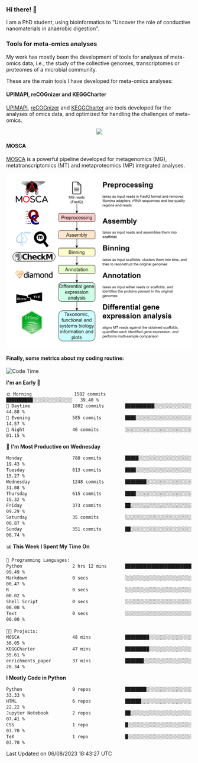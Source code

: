### Hi there! 👋

I am a PhD student, using bioinformatics to "Uncover the role of conductive nanomaterials in anaerobic digestion".

### Tools for meta-omics analyses

My work has mostly been the development of tools for analyses of meta-omics data, i.e., the study of the collective genomes, transcriptomes or proteomes of a microbial community.

These are the main tools I have developed for meta-omics analyses:

#### UPIMAPI, reCOGnizer and KEGGCharter

[UPIMAPI](https://github.com/iquasere/UPIMAPI), [reCOGnizer](https://github.com/iquasere/reCOGnizer) and [KEGGCharter](https://github.com/iquasere/KEGGCharter) are tools developed for the analyses of omics data, and optimized for handling the challenges of meta-omics.

<p align="center">
    <img src="assets/annotation_paper.png">
</p>

#### MOSCA

[MOSCA](https://github.com/iquasere/MOSCA) is a powerful pipeline developed for metagenomics (MG), metatranscriptomics (MT) and metaproteomics (MP) integrated analyses.

<p align="center">
    <img src="assets/mosca_workflow.png" align="center" width="700">
</p>


#### Finally, some metrics about my coding routine:

<!--START_SECTION:waka-->
![Code Time](http://img.shields.io/badge/Code%20Time-637%20hrs%2050%20mins-blue)

**I'm an Early 🐤** 

```text
🌞 Morning                1582 commits        ██████████░░░░░░░░░░░░░░░   39.40 % 
🌆 Daytime                1802 commits        ███████████░░░░░░░░░░░░░░   44.88 % 
🌃 Evening                585 commits         ████░░░░░░░░░░░░░░░░░░░░░   14.57 % 
🌙 Night                  46 commits          ░░░░░░░░░░░░░░░░░░░░░░░░░   01.15 % 
```
📅 **I'm Most Productive on Wednesday** 

```text
Monday                   780 commits         █████░░░░░░░░░░░░░░░░░░░░   19.43 % 
Tuesday                  613 commits         ████░░░░░░░░░░░░░░░░░░░░░   15.27 % 
Wednesday                1248 commits        ████████░░░░░░░░░░░░░░░░░   31.08 % 
Thursday                 615 commits         ████░░░░░░░░░░░░░░░░░░░░░   15.32 % 
Friday                   373 commits         ██░░░░░░░░░░░░░░░░░░░░░░░   09.29 % 
Saturday                 35 commits          ░░░░░░░░░░░░░░░░░░░░░░░░░   00.87 % 
Sunday                   351 commits         ██░░░░░░░░░░░░░░░░░░░░░░░   08.74 % 
```


📊 **This Week I Spent My Time On** 

```text
💬 Programming Languages: 
Python                   2 hrs 12 mins       █████████████████████████   99.49 % 
Markdown                 0 secs              ░░░░░░░░░░░░░░░░░░░░░░░░░   00.47 % 
R                        0 secs              ░░░░░░░░░░░░░░░░░░░░░░░░░   00.02 % 
Shell Script             0 secs              ░░░░░░░░░░░░░░░░░░░░░░░░░   00.00 % 
Text                     0 secs              ░░░░░░░░░░░░░░░░░░░░░░░░░   00.00 % 

🐱‍💻 Projects: 
MOSCA                    48 mins             █████████░░░░░░░░░░░░░░░░   36.05 % 
KEGGCharter              47 mins             █████████░░░░░░░░░░░░░░░░   35.61 % 
enrichments_paper        37 mins             ███████░░░░░░░░░░░░░░░░░░   28.34 % 
```

**I Mostly Code in Python** 

```text
Python                   9 repos             ████████░░░░░░░░░░░░░░░░░   33.33 % 
HTML                     6 repos             ██████░░░░░░░░░░░░░░░░░░░   22.22 % 
Jupyter Notebook         2 repos             ██░░░░░░░░░░░░░░░░░░░░░░░   07.41 % 
CSS                      1 repo              █░░░░░░░░░░░░░░░░░░░░░░░░   03.70 % 
TeX                      1 repo              █░░░░░░░░░░░░░░░░░░░░░░░░   03.70 % 
```




 Last Updated on 06/08/2023 18:43:27 UTC
<!--END_SECTION:waka-->
